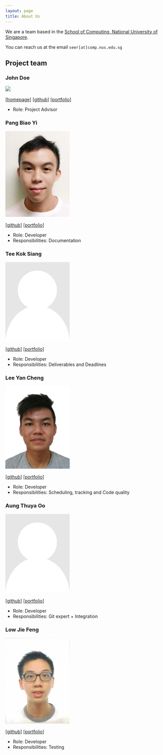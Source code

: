 ```yaml
---
layout: page
title: About Us
---
```


We are a team based in the [School of Computing, National University of Singapore](http://www.comp.nus.edu.sg).

You can reach us at the email `seer[at]comp.nus.edu.sg`

## Project team

### John Doe

<img src="images/johndoe.png" width="200px">

[[homepage](http://www.comp.nus.edu.sg/~damithch)]
[[github](https://github.com/johndoe)]
[[portfolio](team/johndoe.md)]

* Role: Project Advisor

### Pang Biao Yi

<img src="images/pangbiaoyi.png" width="200px">

[[github](http://github.com/schoolex)]
[[portfolio](team/pangbiaoyi.md)]

* Role: Developer
* Responsibilities: Documentation

### Tee Kok Siang

<img src="images/teekoksiang.png" width="200px">

[[github](http://github.com/teekoksiang)] 
[[portfolio](team/teekoksiang.md)]

* Role: Developer
* Responsibilities: Deliverables and Deadlines

### Lee Yan Cheng

<img src="images/leeyancheng.png" width="200px">

[[github](http://github.com/yanchenglee98)]
[[portfolio](team/leeyancheng.md)]

* Role: Developer
* Responsibilities: Scheduling, tracking and Code quality 

### Aung Thuya Oo

<img src="images/aungthuyaoo.png" width="200px">

[[github](http://github.com/athuyaoo)] 
[[portfolio](team/aungthuyaoo.md)]

* Role: Developer
* Responsibilities: Git expert + Integration

### Low Jie Feng

<img src="images/lowjiefeng.png" width="200px">

[[github](http://github.com/lowjiefeng1998)]
[[portfolio](team/lowjiefeng.md)]

* Role: Developer
* Responsibilities: Testing

